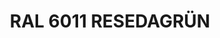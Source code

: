 ---
title: "RAL 6011 RESEDAGRÜN"
price: "TBA"
desc: "Opis nije dostupan"
img_path: "/assets/img/A.MIG-0003.jpg"
brand: AMMO
available: true
cat: "acrylics"
subcat: "ACRYLIC PAINTS (17 mL)"
subsubcat: "SS"
---